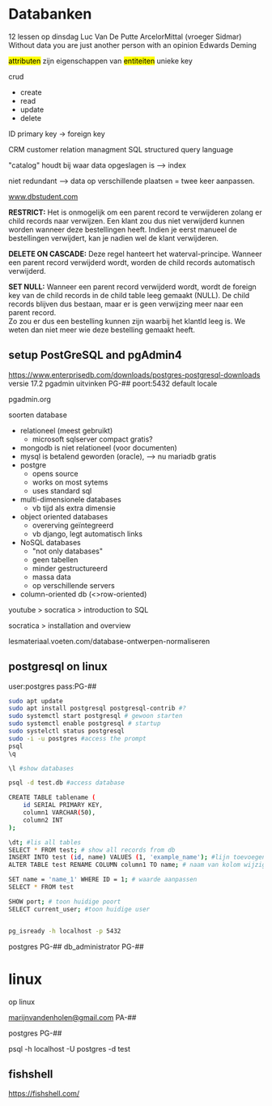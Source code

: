 # Databanken

12 lessen op dinsdag
Luc Van De Putte ArcelorMittal (vroeger Sidmar)
Without data you are just another person with an opinion Edwards Deming

<mark>attributen</mark> zijn eigenschappen van <mark>entiteiten</mark>
unieke key

crud 
+ create
+ read
+ update
+ delete

ID primary key -> foreign key

CRM customer relation managment
SQL structured query language

"catalog" houdt bij waar data opgeslagen is --> index

niet redundant --> data op verschillende plaatsen = twee keer aanpassen.

www.dbstudent.com

**RESTRICT:** Het is onmogelijk om een parent record te verwijderen zolang er child records naar verwijzen. Een klant zou dus niet verwijderd kunnen worden wanneer deze bestellingen heeft. Indien je eerst manueel de bestellingen verwijdert, kan je nadien wel de klant verwijderen.

**DELETE ON CASCADE:** Deze regel hanteert het waterval-principe. Wanneer een parent record verwijderd wordt, worden de child records automatisch verwijderd.

**SET NULL:** Wanneer een parent record verwijderd wordt, wordt de foreign key van de child records in de child table leeg gemaakt (NULL). De child records blijven dus bestaan, maar er is geen verwijzing meer naar een parent record.  
Zo zou er dus een bestelling kunnen zijn waarbij het klantId leeg is. We weten dan niet meer wie deze bestelling gemaakt heeft.


## setup PostGreSQL and pgAdmin4

https://www.enterprisedb.com/downloads/postgres-postgresql-downloads
versie 17.2
pgadmin uitvinken
PG-##
poort:5432
default locale

pgadmin.org


soorten database
+ relationeel (meest gebruikt)
	+ microsoft sqlserver compact gratis?
+ mongodb is niet relationeel (voor documenten)
+ mysql is betalend geworden (oracle), --> nu mariadb gratis
+ postgre
	+ opens source
	+ works on most sytems
	+ uses standard sql
+ multi-dimensionele databases
	+ vb tijd als extra dimensie
+ object oriented databases
	+ overerving geïntegreerd
	+ vb django, legt automatisch links
+ NoSQL databases
	+ "not only databases"
	+ geen tabellen
	+ minder gestructureerd
	+ massa data
	+ op verschillende servers
+ column-oriented db (<>row-oriented)


youtube > socratica > introduction to SQL


socratica > installation and overview


lesmateriaal.voeten.com/database-ontwerpen-normaliseren



## postgresql on linux

user:postgres
pass:PG-##

```bash
sudo apt update
sudo apt install postgresql postgresql-contrib #?
sudo systemctl start postgresql # gewoon starten
sudo systemctl enable postgresql # startup
sudo systelctl status postgresql 
sudo -i -u postgres #access the prompt
psql
\q

\l #show databases

psql -d test.db #access database

CREATE TABLE tablename (
    id SERIAL PRIMARY KEY,
    column1 VARCHAR(50),
    column2 INT
);

\dt; #lis all tables
SELECT * FROM test; # show all records from db
INSERT INTO test (id, name) VALUES (1, 'example_name'); #lijn toevoegen
ALTER TABLE test RENAME COLUMN column1 TO name; # naam van kolom wijzigen

SET name = 'name_1' WHERE ID = 1; # waarde aanpassen
SELECT * FROM test

SHOW port; # toon huidige poort
SELECT current_user; #toon huidige user


pg_isready -h localhost -p 5432

```


postgres PG-##
db_administrator PG-##

# linux
op linux


marijnvandenholen@gmail.com
PA-##

postgres
PG-##


psql -h localhost -U postgres -d test

## fishshell

https://fishshell.com/



